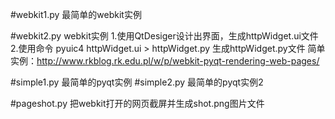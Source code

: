 

#webkit1.py
最简单的webkit实例

#webkit2.py
webkit实例
1.使用QtDesiger设计出界面，生成httpWidget.ui文件
2.使用命令
pyuic4 httpWidget.ui > httpWidget.py
生成httpWidget.py文件
简单实例：http://www.rkblog.rk.edu.pl/w/p/webkit-pyqt-rendering-web-pages/


#simple1.py
最简单的pyqt实例
#simple2.py
最简单的pyqt实例2

#pageshot.py
把webkit打开的网页截屏并生成shot.png图片文件


